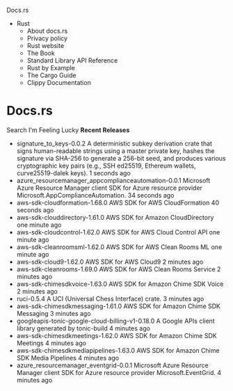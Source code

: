 Docs.rs
  * Rust
    * About docs.rs 
    * Privacy policy 
    * Rust website 
    * The Book 
    * Standard Library API Reference 
    * Rust by Example 
    * The Cargo Guide 
    * Clippy Documentation 


#  Docs.rs
Search I'm Feeling Lucky 
**Recent Releases**
  * signature_to_keys-0.0.2
A deterministic subkey derivation crate that signs human-readable strings using a master private key, hashes the signature via SHA-256 to generate a 256-bit seed, and produces various cryptographic key pairs (e.g., SSH ed25519, Ethereum wallets, curve25519-dalek keys). 
1 seconds ago
  * azure_resourcemanager_appcomplianceautomation-0.0.1
Microsoft Azure Resource Manager client SDK for Azure resource provider Microsoft.AppComplianceAutomation.
34 seconds ago
  * aws-sdk-cloudformation-1.68.0
AWS SDK for AWS CloudFormation
40 seconds ago
  * aws-sdk-clouddirectory-1.61.0
AWS SDK for Amazon CloudDirectory
one minute ago
  * aws-sdk-cloudcontrol-1.62.0
AWS SDK for AWS Cloud Control API
one minute ago
  * aws-sdk-cleanroomsml-1.62.0
AWS SDK for AWS Clean Rooms ML
one minute ago
  * aws-sdk-cloud9-1.62.0
AWS SDK for AWS Cloud9
2 minutes ago
  * aws-sdk-cleanrooms-1.69.0
AWS SDK for AWS Clean Rooms Service
2 minutes ago
  * aws-sdk-chimesdkvoice-1.63.0
AWS SDK for Amazon Chime SDK Voice
2 minutes ago
  * ruci-0.5.4
A UCI (Universal Chess Interface) crate.
3 minutes ago
  * aws-sdk-chimesdkmessaging-1.61.0
AWS SDK for Amazon Chime SDK Messaging
3 minutes ago
  * googleapis-tonic-google-cloud-billing-v1-0.18.0
A Google APIs client library generated by tonic-build
4 minutes ago
  * aws-sdk-chimesdkmeetings-1.62.0
AWS SDK for Amazon Chime SDK Meetings
4 minutes ago
  * aws-sdk-chimesdkmediapipelines-1.63.0
AWS SDK for Amazon Chime SDK Media Pipelines
4 minutes ago
  * azure_resourcemanager_eventgrid-0.0.1
Microsoft Azure Resource Manager client SDK for Azure resource provider Microsoft.EventGrid.
4 minutes ago


